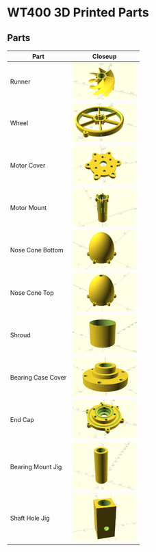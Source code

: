 # WT400 3D Printed Parts

## Parts
|  Part | Closeup  | 
| ---- | ---- | 
| <a id="runner">Runner</a> | <img src="images/runner%202.png" title="Runner" width="150"> |
| <a id="wheel">Wheel</a> | <img src="images/wheel.png" title="Wheel" width="150"> |
| <a id="motor_cover">Motor Cover</a> | <img src="images/motor_cover.png" title="Motor Cover" width="150"> |
| <a id="motor_mount">Motor Mount</a> | <img src="images/motor_mount.png" title="Motor Mount" width="150"> |
| <a id="nose_cone_bottom">Nose Cone Bottom</a> | <img src="images/nose_cone_bottom.png" title="Nose Cone Bottom" width="150"> |
|<a id="nose_cone_top">Nose Cone Top</a> | <img src="images/nose_cone_top.png" title="Nose Cone Top" width="150"> |
| <a id="shroud">Shroud</a> | <img src="images/shroud.png" title="Shroud" width="150"> |
| <a id="bearing_case_cover">Bearing Case Cover</a> | <img src="images/bearing_case_cover.png" title="Bearing Case Cover" width="150"> |
| <a id="end_cap">End Cap</a> | <img src="images/end_cap.png" title="End Cap" width="150"> |
| <a id="bearing_mount_jig">Bearing Mount Jig</a> | <img src="images/bearing_mount_jig.png" title="Bearing Mount Jig" width="150"> |
| <a id="shaft_hole_jig">Shaft Hole Jig</a> | <img src="images/shaft_hole_jig.png" title="Shaft Hole Jig" width="150">|
